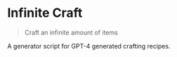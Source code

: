 # Infinite Craft

> Craft an infinite amount of items

A generator script for GPT-4 generated crafting recipes.